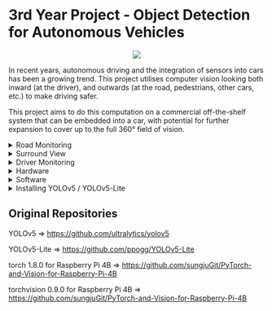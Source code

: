 # 3rd Year Project - Object Detection for Autonomous Vehicles

<p align="center">
  <img src="https://user-images.githubusercontent.com/93823322/156553980-db5461c1-d0eb-4860-9eaa-010da036b35f.jpg" />
</p>

In recent years, autonomous driving and the integration of sensors into cars has been a growing trend. This project utilises computer vision looking both inward (at the driver), and outwards (at the road, pedestrians, other cars, etc.) to make driving safer. 

This project aims to do this computation on a commercial off-the-shelf system that can be embedded into a car, with potential for further expansion to cover up to the full 360° field of vision. 

<details closed>
<summary>Road Monitoring</summary>
  
## Road Monitoring

![image](https://user-images.githubusercontent.com/93823322/155022151-165847e3-7d62-44d9-99dd-51b0b367f47d.png)

YOLO Object detection works in 3 steps first dividing the image into a grid, checking if an object, or part of an object, is likely to exist in that square. If the probability is high enough, YOLO will interpret it as an object of the detected class, and then the original image/video can be annotated by drawing a box around that item and labelling it.
  
While seeing objects is all well and good, it is crucial to be able to tell where they are. Therefore, using the specifications of the Raspberry Pi’s Camera Module, the distance to each object and the angle at which they are to the camera can then be calculated. 
  
This concludes the information recorded by the Object Detection Module, and so the data can be passed on to the surround view system via ethernet. 

</details>

<details closed>
<summary>Surround View</summary>
  
## Surround View

![image](https://user-images.githubusercontent.com/93823322/155022253-d4c3cdbd-b9ab-4a21-9dc2-d0e1895de866.png)

The data obtained from the individual Raspberry Pi and Camera Module can be converted into coordinates relative to the car. These are plotted on a diagram to display the different objects in the vehicle’s current field of view. 
  
Basic object memory is implemented here, allowing for the speed of each object to calculated, giving the vehicle’s ‘brain’ even more data to work with. 
This application can, in conjunction with the data from the driver monitoring, to help warn the driver of impending collisions or dangers and could theoretically even allow for reactions to certain situations if implemented in an autonomous vehicle.  

</details>

<details closed>
<summary>Driver Monitoring</summary>
  
## Driver Monitoring
  
![image](https://user-images.githubusercontent.com/93823322/156554784-50cd817c-4f5a-48f0-99b6-99550002c273.png)

OpenCV object detection works by taking in an image that has been converted into grayscale and using a Haar-Cascade Classifier to detect if the object is in the image. This Haar Classifier is an algorithm that has been trained using 'positives' and 'negatives', where the 'positives' are images of the object one wishes to detect, and 'negatives' are other images that don't contain the object.
  
In this case two Haar Classifiers are used; one for facial detection and another for eye detection. For an eye to be detected, it must be found within the bounds of a detected face, which prevents many false positives.
  
The video stream from the camera that is facing the driver provides the images to monitor how awake they are. If the driver is noticed to be blinking more or for longer than the average person, then they will be alerted that they are not as awake as they should be.
  
The driver's face and eyes are demarcated using rectangles of different colours, which indicate where they are in the image.
  
If the object detection outside of the vehicle notices that the vehicle is getting too close to outside objects, such as people or other vehicles, the sensitivity of the driver monitoring system will be increased. This ensures the driver is alert enough to react to any threats on the road.

</details>

<details closed>
<summary>Hardware</summary>
  
## Hardware

<p>
   <img height="350" src="https://user-images.githubusercontent.com/93823322/156555082-ea35a796-018c-465a-b47c-142308561258.png"></a>
</p>
  
The Raspberry Pi 4 8GB, along with its Camera Module, was chosen as the embedded system of choice due to its affordability despite its lack of processing capabilities. 

</details>

<details closed>
<summary>Software</summary>
  
## Software

![image](https://user-images.githubusercontent.com/93823322/155022458-eec976e1-46fe-4f79-8085-ca2b3383c2ee.png)

You Only Look Once v5 (YOLOv5) is a lightweight object detection algorithm designed to be used in real time. YOLOv5 was chosen as it contains many different variants, including YOLOv5-nano, a much smaller and hence less computationally complex model of YOLO. 

YOLOv5 is also the most up to date version with an active development community.

![image](https://user-images.githubusercontent.com/93823322/155022481-fc620fb1-4396-4747-9268-9f80523607c1.png)

OpenCV or Open Source Computer Vision Library, is an extensive library mostly targeting real-time computer vision applications. With C++, Python and Java interfaces, along with support for all major operating systems, OpenCV is incredibly popular in the computer vision world. 

</details>

<details closed>
<summary>Installing YOLOv5 / YOLOv5-Lite</summary>
  
## Installing YOLOv5 / YOLOv5-Lite

`git clone https://github.com/thanley4/yolov5`
or
`git clone https://github.com/thanley4/YOLOv5-Lite`

`cd YOLOv5-Lite`

`pip install -r requirements.txt`

### Raspberry Pi 4B (ARM)

`git clone https://github.com/thanley4/PyTorch-and-Vision-for-Raspberry-Pi-4B`

`cd PyTorch-and-Vision-for-Raspberry-Pi-4B`

`pip install torch-1.8.0a0+56b43f4-cp37-cp37m-linux_armv7l.whl`

`pip install torchvision-0.9.0a0+8fb5838-cp37-cp37m-linux_armv7l.whl`

Edit requirements.txt and replace 

```
scipy>=1.4.1

torch>=1.7.0

torchvision>=0.8.1

tqdm>=4.41.0
```

with 

```
scipy>=1.4.1

torch

torchvision

tqdm>=4.41.0
```

## Running w/ Webcam/Raspberry Pi Camera Module

`cd YOLOv5-Lite`
or
`cd yolov5`

`python3 detect.py --source 0`


## Running surround_view.py w/ Webcam/Raspberry Pi Camera Module (YOLOv5 only)

`git clone https://github.com/thanley4/3rdYearProject/`

`cd 3rdYearProject`

`python3 surround_view.py`

In a seperate command window/terminal

Check IP Addresses match the Local IP/Network IP in surround_view.py and detect.py

`cd YOLOv5`

`python3 detect.py --source 0`
 

</details>


## Original Repositories

YOLOv5 => https://github.com/ultralytics/yolov5

YOLOv5-Lite => https://github.com/ppogg/YOLOv5-Lite

torch 1.8.0 for Raspberry Pi 4B => https://github.com/sungjuGit/PyTorch-and-Vision-for-Raspberry-Pi-4B

torchvision 0.9.0 for Raspberry Pi 4B => https://github.com/sungjuGit/PyTorch-and-Vision-for-Raspberry-Pi-4B

